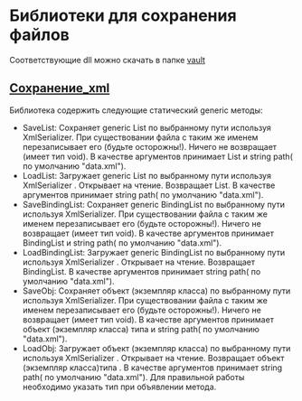 # Библиотеки для сохранения файлов
 Соответствующие dll можно скачать в папке [vault](https://github.com/nomadpyn/Object_Input_Output/tree/master/vault)

 ## [Сохранение_xml](https://github.com/nomadpyn/Object_Input_Output/tree/master/xmlObjectIO)
 
  Библиотека содержить следующие статический generic методы:
  * SaveList<T>:
   Сохраняет generic List по выбранному пути используя XmlSerializer. При существовании файла с таким же именем перезаписывает его (будьте осторожны!). Ничего не возвращает (имеет тип void). В качестве аргументов принимает List<T> и string path( по умолчанию "data.xml").
  * LoadList<T>:
   Загружает generic List по выбранному пути используя XmlSerializer . Открывает на чтение. Возвращает List<T>. В качестве аргументов принимает string path( по умолчанию "data.xml").
   * SaveBindingList<T>:
   Сохраняет generic BindingList по выбранному пути используя XmlSerializer. При существовании файла с таким же именем перезаписывает его (будьте осторожны!). Ничего не возвращает (имеет тип void). В качестве аргументов принимает BindingList<T> и string path( по умолчанию "data.xml").
  * LoadBindingList<T>:
   Загружает generic BindingList по выбранному пути используя XmlSerializer . Открывает на чтение. Возвращает BindingList<T>. В качестве аргументов принимает string path( по умолчанию "data.xml").
   * SaveObj<T>:
   Сохраняет объект (экземпляр класса) по выбранному пути используя XmlSerializer. При существовании файла с таким же именем перезаписывает его (будьте осторожны!). Ничего не возвращает (имеет тип void). В качестве аргументов принимает объект (экземпляр класса) типа <T> и string path( по умолчанию "data.xml").
  * LoadObj<T>:
   Загружает объект (экземпляр класса) по выбранному пути используя XmlSerializer . Открывает на чтение. Возвращает объект (экземпляр класса)типа <T>. В качестве аргументов принимает string path( по умолчанию "data.xml"). Для правильной работы необходимо указать тип при объявлении метода.